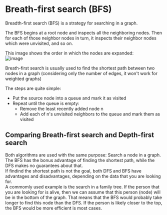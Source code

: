 # Breath-first search (BFS)

Breadth-first search (BFS) is a strategy for searching in a graph.

The BFS begins at a root node and inspects all the neighboring nodes. Then for
each of those neighbor nodes in turn, it inspects their neighbor nodes which
were unvisited, and so on.

This image shows the order in which the nodes are expanded:  
![image](http://upload.wikimedia.org/wikipedia/commons/3/33/Breadth-first-tree.svg)

Breath-first search is usually used to find the shortest path between two nodes
in a graph (considering only the number of edges, it won't work for weighted graphs)

The steps are quite simple:
* Put the source node into a queue and mark it as visited
* Repeat until the queue is empty:
  - Remove the least recently added node n
  - Add each of n's unvisited neighbors to the queue and mark them as visited

## Comparing Breath-first search and Depth-first search

Both algorithms are used with the same purpose: Search a node in a graph.  
The BFS has the bonus advantage of finding the shortest path, while the DFS 
makes no guarantees about that.  
If findind the shortest path is not the goal, both DFS and BFS have advantages
and disadvantages, depending on the data that you are looking for.  
A commomly used example is the search in a family tree. If the person that you are
looking for is alive, then we can assume that this person (node) will be in the bottom
of the graph. That means that the BFS would probably take longer to find this node
than the DFS. If the person is likely closer to the top, the BFS would be more efficient
is most cases.
